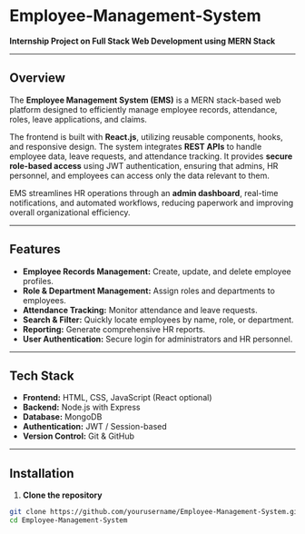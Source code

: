 # Employee-Management-System
**Internship Project on Full Stack Web Development using MERN Stack**

---

## Overview
The **Employee Management System (EMS)** is a MERN stack-based web platform designed to efficiently manage employee records, attendance, roles, leave applications, and claims. 

The frontend is built with **React.js**, utilizing reusable components, hooks, and responsive design. The system integrates **REST APIs** to handle employee data, leave requests, and attendance tracking. It provides **secure role-based access** using JWT authentication, ensuring that admins, HR personnel, and employees can access only the data relevant to them.

EMS streamlines HR operations through an **admin dashboard**, real-time notifications, and automated workflows, reducing paperwork and improving overall organizational efficiency.


---

## Features
- **Employee Records Management:** Create, update, and delete employee profiles.  
- **Role & Department Management:** Assign roles and departments to employees.  
- **Attendance Tracking:** Monitor attendance and leave requests.  
- **Search & Filter:** Quickly locate employees by name, role, or department.  
- **Reporting:** Generate comprehensive HR reports.  
- **User Authentication:** Secure login for administrators and HR personnel.  

---

## Tech Stack
- **Frontend:** HTML, CSS, JavaScript (React optional)  
- **Backend:** Node.js with Express  
- **Database:** MongoDB  
- **Authentication:** JWT / Session-based  
- **Version Control:** Git & GitHub  

---

## Installation

1. **Clone the repository**
```bash
git clone https://github.com/yourusername/Employee-Management-System.git
cd Employee-Management-System
